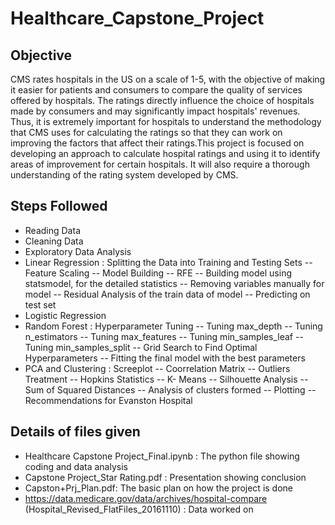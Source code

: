 # Healthcare_Capstone_Project
## Objective
CMS rates hospitals in the US on a scale of 1-5, with the objective of making it easier for patients and consumers to compare the quality of services offered by hospitals.
The ratings directly influence the choice of hospitals made by consumers and may significantly impact hospitals' revenues. Thus, it is extremely important for hospitals to understand the methodology that CMS uses for calculating the ratings so that they can work on improving the factors that affect their ratings.This project is focused on developing an approach to calculate hospital ratings and using it to identify areas of improvement for certain hospitals. It will also require a thorough understanding of the rating system developed by CMS.
## Steps Followed
- Reading Data
- Cleaning Data
- Exploratory Data Analysis
- Linear Regression
: Splitting the Data into Training and Testing Sets
-- Feature Scaling
-- Model Building
-- RFE
-- Building model using statsmodel, for the detailed statistics
-- Removing variables manually for model
-- Residual Analysis of the train data of model
-- Predicting on test set
- Logistic Regression
- Random Forest
: Hyperparameter Tuning
-- Tuning max_depth
-- Tuning n_estimators
-- Tuning max_features
-- Tuning min_samples_leaf
-- Tuning min_samples_split
-- Grid Search to Find Optimal Hyperparameters
-- Fitting the final model with the best parameters
- PCA and Clustering
: Screeplot
-- Coorrelation Matrix
-- Outliers Treatment
-- Hopkins Statistics
-- K- Means
-- Silhouette Analysis
-- Sum of Squared Distances
-- Analysis of clusters formed
-- Plotting
-- Recommendations for Evanston Hospital
## Details of files given
- Healthcare Capstone Project_Final.ipynb : The python file showing coding and data analysis
- Capstone Project_Star Rating.pdf : Presentation showing conclusion
- Capston+Prj_Plan.pdf: The basic plan on how the project is done
- https://data.medicare.gov/data/archives/hospital-compare (Hospital_Revised_FlatFiles_20161110) : Data worked on
